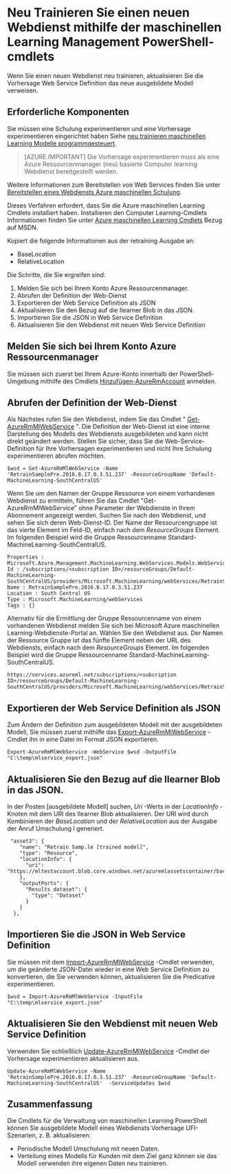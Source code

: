 <properties
    pageTitle="Neu trainieren einen neuen Webdienst mithilfe der maschinellen Learning Management PowerShell-Cmdlets | Microsoft Azure"
    description="Informationen Sie zum programmgesteuerten neu Trainieren eines Modells und aktualisieren den Webdienst, um das Modell neu ausgebildeten Azure Computer interessante mithilfe der maschinellen Learning Management PowerShell-Cmdlets verwenden."
    services="machine-learning"
    documentationCenter=""
    authors="vDonGlover"
    manager="raymondlaghaeian"
    editor=""/>

<tags
    ms.service="machine-learning"
    ms.workload="data-services"
    ms.tgt_pltfrm="na"
    ms.devlang="na"
    ms.topic="article"
    ms.date="09/27/2016"
    ms.author="v-donglo"/>

# <a name="retrain-a-new-web-service-using-the-machine-learning-management-powershell-cmdlets"></a>Neu Trainieren Sie einen neuen Webdienst mithilfe der maschinellen Learning Management PowerShell-cmdlets

Wenn Sie einen neuen Webdienst neu trainieren, aktualisieren Sie die Vorhersage Web Service Definition das neue ausgebildete Modell verweisen.  

## <a name="prerequisites"></a>Erforderliche Komponenten

Sie müssen eine Schulung experimentieren und eine Vorhersage experimentieren eingerichtet haben Siehe [neu trainieren maschinellen Learning Modelle programmgesteuert](machine-learning-retrain-models-programmatically.md). 

>[AZURE.IMPORTANT] Die Vorhersage experimentieren muss als eine Azure Ressourcenmanager (neu) basierte Computer learning Webdienst bereitgestellt werden. 
 
Weitere Informationen zum Bereitstellen von Web Services finden Sie unter [Bereitstellen eines Webdiensts Azure maschinellen Schulung](machine-learning-publish-a-machine-learning-web-service.md).

Dieses Verfahren erfordert, dass Sie die Azure maschinellen Learning Cmdlets installiert haben. Installieren den Computer Learning-Cmdlets Informationen finden Sie unter [Azure maschinellen Learning Cmdlets](https://msdn.microsoft.com/library/azure/mt767952.aspx) Bezug auf MSDN.

Kopiert die folgende Informationen aus der retraining Ausgabe an:

* BaseLocation
* RelativeLocation

Die Schritte, die Sie ergreifen sind:

1.  Melden Sie sich bei Ihrem Konto Azure Ressourcenmanager.
2.  Abrufen der Definition der Web-Dienst
3.  Exportieren der Web Service Definition als JSON
4.  Aktualisieren Sie den Bezug auf die Ilearner Blob in das JSON.
5.  Importieren Sie die JSON in Web Service Definition
6.  Aktualisieren Sie den Webdienst mit neuen Web Service Definition

## <a name="sign-in-to-your-azure-resource-manager-account"></a>Melden Sie sich bei Ihrem Konto Azure Ressourcenmanager

Sie müssen sich zuerst bei Ihrem Azure-Konto innerhalb der PowerShell-Umgebung mithilfe des Cmdlets [Hinzufügen-AzureRmAccount](https://msdn.microsoft.com/library/mt619267.aspx) anmelden.

## <a name="get-the-web-service-definition"></a>Abrufen der Definition der Web-Dienst

Als Nächstes rufen Sie den Webdienst, indem Sie das Cmdlet " [Get-AzureRmMlWebService](https://msdn.microsoft.com/library/mt619267.aspx) ". Die Definition der Web-Dienst ist eine interne Darstellung des Modells des Webdiensts ausgebildeten und kann nicht direkt geändert werden. Stellen Sie sicher, dass Sie die Web-Service-Definition für Ihre Vorhersagen experimentieren und nicht Ihre Schulung experimentieren abrufen möchten.

    $wsd = Get-AzureRmMlWebService -Name 'RetrainSamplePre.2016.8.17.0.3.51.237' -ResourceGroupName 'Default-MachineLearning-SouthCentralUS'

Wenn Sie um den Namen der Gruppe Ressource von einem vorhandenen Webdienst zu ermitteln, führen Sie das Cmdlet "Get-AzureRmMlWebService" ohne Parameter der Webdienste in Ihrem Abonnement angezeigt werden. Suchen Sie nach den Webdienst, und sehen Sie sich deren Web-Dienst-ID. Der Name der Ressourcengruppe ist das vierte Element im Feld-ID, einfach nach dem *ResourceGroups* Element. Im folgenden Beispiel wird die Gruppe Ressourcenname Standard-MachineLearning-SouthCentralUS.

    Properties : Microsoft.Azure.Management.MachineLearning.WebServices.Models.WebServicePropertiesForGraph
    Id : /subscriptions/<subscription ID>/resourceGroups/Default-MachineLearning-SouthCentralUS/providers/Microsoft.MachineLearning/webServices/RetrainSamplePre.2016.8.17.0.3.51.237
    Name : RetrainSamplePre.2016.8.17.0.3.51.237
    Location : South Central US
    Type : Microsoft.MachineLearning/webServices
    Tags : {}

Alternativ für die Ermittlung der Gruppe Ressourcenname von einem vorhandenen Webdienst melden Sie sich bei Microsoft Azure maschinellen Learning-Webdienste-Portal an. Wählen Sie den Webdienst aus. Der Namen der Ressource Gruppe ist das fünfte Element neben der URL des Webdiensts, einfach nach dem *ResourceGroups* Element. Im folgenden Beispiel wird die Gruppe Ressourcenname Standard-MachineLearning-SouthCentralUS.

    https://services.azureml.net/subscriptions/<subcription ID>/resourceGroups/Default-MachineLearning-SouthCentralUS/providers/Microsoft.MachineLearning/webServices/RetrainSamplePre.2016.8.17.0.3.51.237


## <a name="export-the-web-service-definition-as-json"></a>Exportieren der Web Service Definition als JSON

Zum Ändern der Definition zum ausgebildeten Modell mit der ausgebildeten Modell, Sie müssen zuerst mithilfe das [Export-AzureRmMlWebService](https://msdn.microsoft.com/library/azure/mt767935.aspx) -Cmdlet ihn in eine Datei im Format JSON exportieren.

    Export-AzureRmMlWebService -WebService $wsd -OutputFile "C:\temp\mlservice_export.json"

## <a name="update-the-reference-to-the-ilearner-blob-in-the-json"></a>Aktualisieren Sie den Bezug auf die Ilearner Blob in das JSON.

In der Posten [ausgebildete Modell] suchen, *Uri* -Werts in der *LocationInfo* -Knoten mit dem URI des Ilearner Blob aktualisieren. Der URI wird durch Kombinieren der *BaseLocation* und der *RelativeLocation* aus der Ausgabe der Anruf Umschulung l generiert.

     "asset3": {
        "name": "Retrain Samp.le [trained model]",
        "type": "Resource",
        "locationInfo": {
          "uri": "https://mltestaccount.blob.core.windows.net/azuremlassetscontainer/baca7bca650f46218633552c0bcbba0e.ilearner"
        },
        "outputPorts": {
          "Results dataset": {
            "type": "Dataset"
          }
        }
      },

## <a name="import-the-json-into-a-web-service-definition"></a>Importieren Sie die JSON in Web Service Definition

Sie müssen mit dem [Import-AzureRmMlWebService](https://msdn.microsoft.com/library/azure/mt767925.aspx) -Cmdlet verwenden, um die geänderte JSON-Datei wieder in eine Web Service Definition zu konvertieren, die Sie verwenden können, aktualisieren Sie die Predicative experimentieren.

    $wsd = Import-AzureRmMlWebService -InputFile "C:\temp\mlservice_export.json"


## <a name="update-the-web-service-with-new-web-service-definition"></a>Aktualisieren Sie den Webdienst mit neuen Web Service Definition

Verwenden Sie schließlich [Update-AzureRmMlWebService](https://msdn.microsoft.com/library/azure/mt767922.aspx) -Cmdlet der Vorhersage experimentieren aktualisieren aus.

    Update-AzureRmMlWebService -Name 'RetrainSamplePre.2016.8.17.0.3.51.237' -ResourceGroupName 'Default-MachineLearning-SouthCentralUS'  -ServiceUpdates $wsd

## <a name="summary"></a>Zusammenfassung

Die Cmdlets für die Verwaltung von maschinellen Learning PowerShell können Sie ausgebildete Modell eines Webdiensts Vorhersage UFI-Szenarien, z. B. aktualisieren:

* Periodische Modell Umschulung mit neuen Daten.
* Verteilung eines Modells für Kunden mit dem Ziel ganz können sie das Modell verwenden ihre eigenen Daten neu trainieren.
